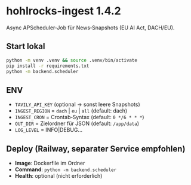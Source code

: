 # hohlrocks-ingest 1.4.2

Async APScheduler‑Job für News‑Snapshots (EU AI Act, DACH/EU).

## Start lokal
```bash
python -m venv .venv && source .venv/bin/activate
pip install -r requirements.txt
python -m backend.scheduler
```

## ENV
- `TAVILY_API_KEY` (optional -> sonst leere Snapshots)
- `INGEST_REGION` = `dach` | `eu` | `all` (default: dach)
- `INGEST_CRON`   = Crontab‑Syntax (default: `0 */6 * * *`)
- `OUT_DIR`       = Zielordner für JSON (default: `/app/data`)
- `LOG_LEVEL`     = INFO|DEBUG...

## Deploy (Railway, separater Service empfohlen)
- **Image**: Dockerfile im Ordner
- **Command**: `python -m backend.scheduler`
- **Health**: optional (nicht erforderlich)
```
